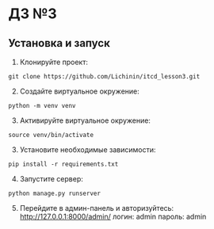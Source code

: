 # ДЗ №3

## Установка и запуск
1. Клонируйте проект:
```
git clone https://github.com/Lichinin/itcd_lesson3.git
```
2. Создайте виртуальное окружение:
```
python -m venv venv
```
3. Активируйте виртуальное окружение:
```
source venv/bin/activate
```
3. Установите необходимые зависимости:
```
pip install -r requirements.txt
```
4. Запустите сервер:
```
python manage.py runserver
```
5. Перейдите в админ-панель и авторизуйтесь:
http://127.0.0.1:8000/admin/
логин: admin
пароль: admin

